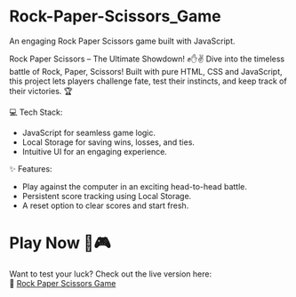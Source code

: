 # Rock-Paper-Scissors_Game
An engaging Rock Paper Scissors game built with JavaScript.

Rock Paper Scissors – The Ultimate Showdown! ✊✋✌️
Dive into the timeless battle of Rock, Paper, Scissors! Built with pure HTML, CSS and JavaScript, this project lets players challenge fate, test their instincts, and keep track of their victories. 🏆

💻 Tech Stack:
  - JavaScript for seamless game logic.
  - Local Storage for saving wins, losses, and ties.
  - Intuitive UI for an engaging experience.

✨ Features:
  - Play against the computer in an exciting head-to-head battle.
  - Persistent score tracking  using Local Storage.
  - A reset option to clear scores and start fresh.


# Play Now 🚀🎮
Want to test your luck? Check out the live version here:  
🔗 [Rock Paper Scissors Game](https://shruuti-005.github.io/Rock-Paper-Scissors_Game/)  

